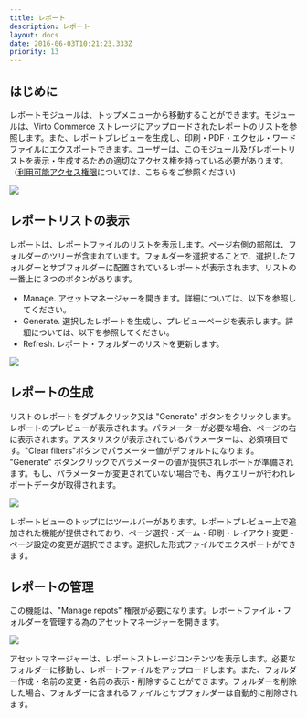 ```yaml
---
title: レポート
description: レポート
layout: docs
date: 2016-06-03T10:21:23.333Z
priority: 13
---
```

## はじめに

レポートモジュールは、トップメニューから移動することができます。モジュールは、Virto Commerce ストレージにアップロードされたレポートのリストを参照します。また、レポートプレビューを生成し、印刷・PDF・エクセル・ワードファイルにエクスポートできます。ユーザーは、このモジュール及びレポートリストを表示・生成するための適切なアクセス権を持っている必要があります。（[利用可能アクセス権限](docs/old-versions/vc111userguide-jp/users-management-roles-and-role-assignment/available-permissions)については、こちらをご参照ください)

![](../../../assets/images/docs/report_module_tile.png)

## レポートリストの表示

レポートは、レポートファイルのリストを表示します。ページ右側の部部は、フォルダーのツリーが含まれています。フォルダーを選択することで、選択したフォルダーとサブフォルダーに配置されているレポートが表示されます。リストの一番上に３つのボタンがあります。

* Manage. アセットマネージャーを開きます。詳細については、以下を参照してください。
* Generate. 選択したレポートを生成し、プレビューページを表示します。詳細については、以下を参照してください。
* Refresh. レポート・フォルダーのリストを更新します。

![](../../../assets/images/docs/report_list.png)

## レポートの生成

リストのレポートをダブルクリック又は "Generate" ボタンをクリックします。レポートのプレビューが表示されます。パラメーターが必要な場合、ページの右に表示されます。アスタリスクが表示されているパラメーターは、必須項目です。"Clear filters"ボタンでパラメーター値がデフォルトになります。 "Generate" ボタンクリックでパラメーターの値が提供されレポートが準備されます。もし、パラメーターが変更されていない場合でも、再クエリーが行われレポートデータが取得されます。

![](../../../assets/images/docs/report_preview.png)

レポートビューのトップにはツールバーがあります。レポートプレビュー上で追加された機能が提供されており、ページ選択・ズーム・印刷・レイアウト変更・ページ設定の変更が選択できます。選択した形式ファイルでエクスポートができます。

## レポートの管理

この機能は、"Manage repots" 権限が必要になります。レポートファイル・フォルダーを管理する為のアセットマネージャーを開きます。

![](../../../assets/images/docs/report_manage.png)

アセットマネージャーは、レポートストレージコンテンツを表示します。必要なフォルダーに移動し、レポートファイルをアップロードします。また、フォルダー作成・名前の変更・名前の表示・削除することができます。フォルダーを削除した場合、フォルダーに含まれるファイルとサブフォルダーは自動的に削除されます。